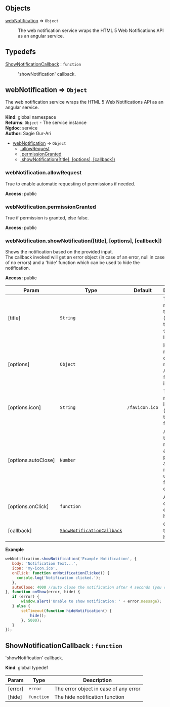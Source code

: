 ## Objects

<dl>
<dt><a href="#webNotification">webNotification</a> ⇒ <code>Object</code></dt>
<dd><p>The web notification service wraps the HTML 5 Web Notifications API as an angular service.</p>
</dd>
</dl>

## Typedefs

<dl>
<dt><a href="#ShowNotificationCallback">ShowNotificationCallback</a> : <code>function</code></dt>
<dd><p>&#39;showNotification&#39; callback.</p>
</dd>
</dl>

<a name="webNotification"></a>

## webNotification ⇒ <code>Object</code>
The web notification service wraps the HTML 5 Web Notifications API as an angular service.

**Kind**: global namespace  
**Returns**: <code>Object</code> - The service instance  
**Ngdoc**: service  
**Author:** Sagie Gur-Ari  

* [webNotification](#webNotification) ⇒ <code>Object</code>
    * [.allowRequest](#webNotification.allowRequest)
    * [.permissionGranted](#webNotification.permissionGranted)
    * [.showNotification([title], [options], [callback])](#webNotification.showNotification)

<a name="webNotification.allowRequest"></a>

### webNotification.allowRequest
True to enable automatic requesting of permissions if needed.

**Access:** public  
<a name="webNotification.permissionGranted"></a>

### webNotification.permissionGranted
True if permission is granted, else false.

**Access:** public  
<a name="webNotification.showNotification"></a>

### webNotification.showNotification([title], [options], [callback])
Shows the notification based on the provided input.<br>
The callback invoked will get an error object (in case of an error, null in
case of no errors) and a 'hide' function which can be used to hide the notification.

**Access:** public  

| Param | Type | Default | Description |
| --- | --- | --- | --- |
| [title] | <code>String</code> |  | The notification title text (defaulted to empty string if null is provided) |
| [options] | <code>Object</code> |  | Holds the notification data (web notification API spec for more info) |
| [options.icon] | <code>String</code> | <code>/favicon.ico</code> | The notification icon (defaults to the website favicon.ico) |
| [options.autoClose] | <code>Number</code> |  | Auto closes the notification after the provided amount of millies (0 or undefined for no auto close) |
| [options.onClick] | <code>function</code> |  | An optional onclick event handler |
| [callback] | <code>[ShowNotificationCallback](#ShowNotificationCallback)</code> |  | Called after the show is handled. |

**Example**  
```js
webNotification.showNotification('Example Notification', {
   body: 'Notification Text...',
   icon: 'my-icon.ico',
   onClick: function onNotificationClicked() {
     console.log('Notification clicked.');
   },
   autoClose: 4000 //auto close the notification after 4 seconds (you can manually close it via hide function)
}, function onShow(error, hide) {
   if (error) {
       window.alert('Unable to show notification: ' + error.message);
   } else {
       setTimeout(function hideNotification() {
           hide();
       }, 5000);
   }
});
```
<a name="ShowNotificationCallback"></a>

## ShowNotificationCallback : <code>function</code>
'showNotification' callback.

**Kind**: global typedef  

| Param | Type | Description |
| --- | --- | --- |
| [error] | <code>error</code> | The error object in case of any error |
| [hide] | <code>function</code> | The hide notification function |

